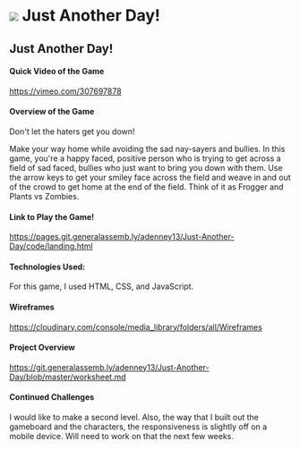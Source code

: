 # ![](https://ga-dash.s3.amazonaws.com/production/assets/logo-9f88ae6c9c3871690e33280fcf557f33.png) Just Another Day!

## Just Another Day!


#### Quick Video of the Game

https://vimeo.com/307697878

#### Overview of the Game

Don't let the haters get you down! 

Make your way home while avoiding the sad nay-sayers and bullies.
In this game, you're a happy faced, positive person who is trying to get across a field of sad faced, bullies who just want to bring you down with them. Use the arrow keys to get your smiley face across the field and weave in and out of the crowd to get home at the end of the field. Think of it as Frogger and Plants vs Zombies.


#### Link to Play the Game!

https://pages.git.generalassemb.ly/adenney13/Just-Another-Day/code/landing.html


#### Technologies Used:

For this game, I used HTML, CSS, and JavaScript.

#### Wireframes

https://cloudinary.com/console/media_library/folders/all/Wireframes

#### Project Overview

https://git.generalassemb.ly/adenney13/Just-Another-Day/blob/master/worksheet.md

#### Continued Challenges

I would like to make a second level. Also, the way that I built out the gameboard and the characters, the responsiveness is slightly off on a mobile device. Will need to work on that the next few weeks.
